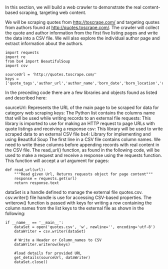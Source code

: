 In this section, we will build a web crawler to demonstrate the real content-based scraping, targeting web content.

We will be scraping quotes from http://toscrape.com/ and targeting quotes from authors found at http://quotes.toscrape.com/. The crawler will collect the quote and author information from the first five listing pages and write the data into a CSV file. We will also explore the individual author page and extract information about the authors. 



```
import requests
import re
from bs4 import BeautifulSoup
import csv

sourceUrl = 'http://quotes.toscrape.com/'
keys = ['quote_tags','author_url','author_name','born_date','born_location','quote_title']
```

In the preceding code there are a few libraries and objects found as listed and described here:

sourceUrl: Represents the URL of the main page to be scraped for data for category web scraping
keys: The Python list contains the columns name that will be used while writing records to an external file
requests: This library is imported to use for making an HTTP request to page URLs with quote listings and receiving a response
csv: This library will be used to write scraped data to an external CSV file
bs4: Library for implementing and using Beautiful Soup
The first line in a CSV file contains column names. We need to write these columns before appending records with real content in the CSV file.
The read_url() function, as found in the following code, will be used to make a request and receive a response using the requests function. This function will accept a url argument for pages:

```
def read_url(url):
    """Read given Url, Returns requests object for page content"""
    response = requests.get(url)
    return response.text
```

dataSet is a handle defined to manage the external file quotes.csv. csv.writer() file handle is use for accessing CSV-based properties. The writerow() function is passed with keys for writing a row containing the column names from the list keys to the external file as shown in the following:

```
if __name__ == '__main__':
    dataSet = open('quotes.csv', 'w', newline='', encoding='utf-8')
    dataWriter = csv.writer(dataSet)

    # Write a Header or Column_names to CSV
    dataWriter.writerow(keys)

    #load details for provided URL
    get_details(sourceUrl, dataWriter)
    dataSet.close()
```
